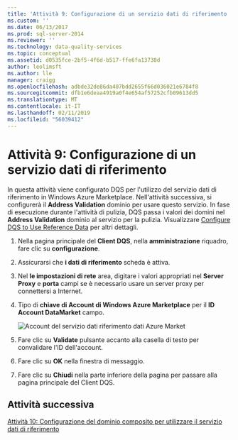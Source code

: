 ```yaml
---
title: 'Attività 9: Configurazione di un servizio dati di riferimento | Microsoft Docs'
ms.custom: ''
ms.date: 06/13/2017
ms.prod: sql-server-2014
ms.reviewer: ''
ms.technology: data-quality-services
ms.topic: conceptual
ms.assetid: d0535fce-2bf5-4f6d-b517-ffe6fa13738d
author: leolimsft
ms.author: lle
manager: craigg
ms.openlocfilehash: adbde32de86da407bdd2655f66d036021e6784f8
ms.sourcegitcommit: dfb1e6deaa4919a0f4e654af57252cfb09613dd5
ms.translationtype: MT
ms.contentlocale: it-IT
ms.lasthandoff: 02/11/2019
ms.locfileid: "56039412"
---
```

# <a name="task-9-configuring-a-reference-data-service"></a>Attività 9: Configurazione di un servizio dati di riferimento
  In questa attività viene configurato DQS per l'utilizzo del servizio dati di riferimento in Windows Azure Marketplace. Nell'attività successiva, si configurerà il **Address Validation** dominio per usare questo servizio. In fase di esecuzione durante l'attività di pulizia, DQS passa i valori dei domini nel **Address Validation** dominio al servizio per la pulizia. Visualizzare [Configure DQS to Use Reference Data](https://msdn.microsoft.com/library/hh213070.aspx) per altri dettagli.  
  
1.  Nella pagina principale del **Client DQS**, nella **amministrazione** riquadro, fare clic su **configurazione**.  
  
2.  Assicurarsi che **i dati di riferimento** scheda è attiva.  
  
3.  Nel **le impostazioni di rete** area, digitare i valori appropriati nel **Server Proxy** e **porta** campi se è necessario usare un server proxy per connettersi a Internet.  
  
4.  Tipo di **chiave di Account di Windows Azure Marketplace** per il **ID Account DataMarket** campo.  
  
     ![Account del servizio dati riferimento dati Azure Market](../../2014/tutorials/media/et-configuringareferencedataservice.jpg "Account del servizio dati riferimento mercato dei dati di Azure")  
  
5.  Fare clic su **Validate** pulsante accanto alla casella di testo per convalidare l'ID dell'account.  
  
6.  Fare clic su **OK** nella finestra di messaggio.  
  
7.  Fare clic su **Chiudi** nella parte inferiore della pagina per passare alla pagina principale del Client DQS.  
  
## <a name="next-task"></a>Attività successiva  
 [Attività 10: Configurazione del dominio composito per utilizzare il servizio dati di riferimento](../../2014/tutorials/task-10-configuring-composite-domain-to-use-reference-data-service.md)  
  
  
